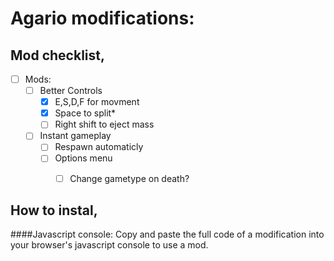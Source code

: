 # Agario modifications:

## Mod checklist,
- [ ] Mods:
  - [ ] Better Controls
     - [x] E,S,D,F for movment
     - [x] Space to split*
     - [ ] Right shift to eject mass
  - [ ] Instant gameplay 
    - [ ] Respawn automaticly
    - [ ] Options menu
      - [ ] Change gametype on death?


## How to instal,
####Javascript console:
Copy and paste the full code of a modification into your browser's javascript console to use a mod.
